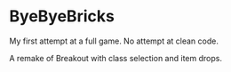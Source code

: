 # ByeByeBricks

My first attempt at a full game. No attempt at clean code.

A remake of Breakout with class selection and item drops. 
